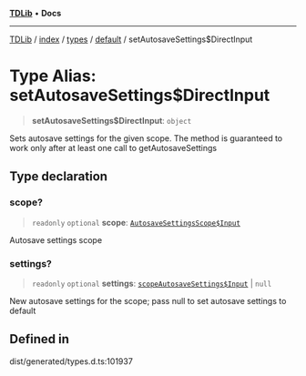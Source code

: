[**TDLib**](../../../../../../README.md) • **Docs**

***

[TDLib](../../../../../../modules.md) / [index](../../../../../README.md) / [types](../../../README.md) / [default](../README.md) / setAutosaveSettings$DirectInput

# Type Alias: setAutosaveSettings$DirectInput

> **setAutosaveSettings$DirectInput**: `object`

Sets autosave settings for the given scope. The method is guaranteed to work only after at least one call to getAutosaveSettings

## Type declaration

### scope?

> `readonly` `optional` **scope**: [`AutosaveSettingsScope$Input`](AutosaveSettingsScope$Input.md)

Autosave settings scope

### settings?

> `readonly` `optional` **settings**: [`scopeAutosaveSettings$Input`](scopeAutosaveSettings$Input.md) \| `null`

New autosave settings for the scope; pass null to set autosave settings to default

## Defined in

dist/generated/types.d.ts:101937
